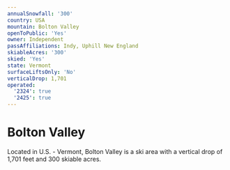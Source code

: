 ```yaml
---
annualSnowfall: '300'
country: USA
mountain: Bolton Valley
openToPublic: 'Yes'
owner: Independent
passAffiliations: Indy, Uphill New England
skiableAcres: '300'
skied: 'Yes'
state: Vermont
surfaceLiftsOnly: 'No'
verticalDrop: 1,701
operated:
  '2324': true
  '2425': true
---
```



# Bolton Valley

Located in U.S. - Vermont, Bolton Valley is a ski area with a vertical drop of 1,701 feet and 300 skiable acres.
